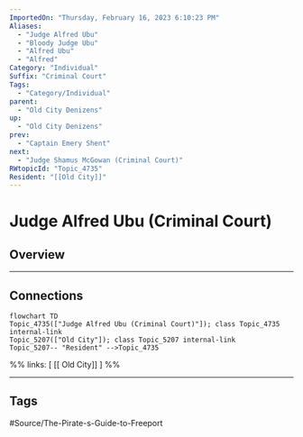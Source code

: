 ```yaml
---
ImportedOn: "Thursday, February 16, 2023 6:10:23 PM"
Aliases:
  - "Judge Alfred Ubu"
  - "Bloody Judge Ubu"
  - "Alfred Ubu"
  - "Alfred"
Category: "Individual"
Suffix: "Criminal Court"
Tags:
  - "Category/Individual"
parent:
  - "Old City Denizens"
up:
  - "Old City Denizens"
prev:
  - "Captain Emery Shent"
next:
  - "Judge Shamus McGowan (Criminal Court)"
RWtopicId: "Topic_4735"
Resident: "[[Old City]]"
---
```

# Judge Alfred Ubu (Criminal Court)
## Overview
---
## Connections
```mermaid
flowchart TD
Topic_4735(["Judge Alfred Ubu (Criminal Court)"]); class Topic_4735 internal-link
Topic_5207(["Old City"]); class Topic_5207 internal-link
Topic_5207-- "Resident" -->Topic_4735
```
%%
links: [ [[ Old City]] ]
%%


---
## Tags
#Source/The-Pirate-s-Guide-to-Freeport

